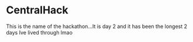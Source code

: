 # CentralHack
This is the name of the hackathon...It is day 2 and it has been the longest 2 days Ive lived through lmao